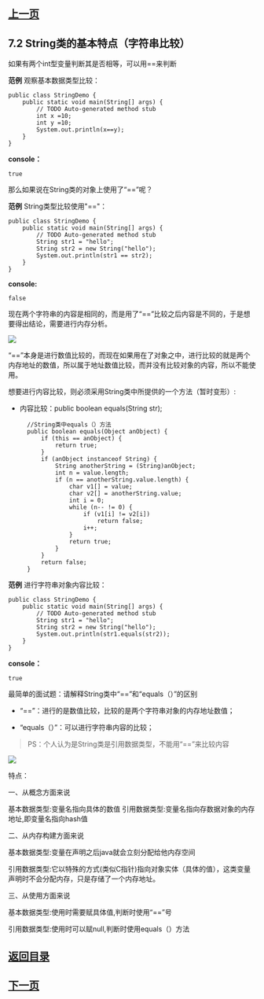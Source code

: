 ## [上一页](course20)

## 7.2 String类的基本特点（字符串比较）

如果有两个int型变量判断其是否相等，可以用==来判断

**范例** 观察基本数据类型比较：

	public class StringDemo {
		public static void main(String[] args) {
			// TODO Auto-generated method stub
			int x =10;
			int y =10;
			System.out.println(x==y);
		}
	}

**console：**

	true

那么如果说在String类的对象上使用了“==”呢？

**范例** String类型比较使用"=="：

	public class StringDemo {
		public static void main(String[] args) {
			// TODO Auto-generated method stub
			String str1 = "hello";
			String str2 = new String("hello");
			System.out.println(str1 == str2);
		}
	}

**console:**

	false

现在两个字符串的内容是相同的，而是用了“==”比较之后内容是不同的，于是想要得出结论，需要进行内存分析。

![](https://i.imgur.com/B4SkpZF.png)

“==”本身是进行数值比较的，而现在如果用在了对象之中，进行比较的就是两个内存地址的数值，所以属于地址数值比较，而并没有比较对象的内容，所以不能使用。

想要进行内容比较，则必须采用String类中所提供的一个方法（暂时变形）:

- 内容比较：public boolean equals(String str);

	    //String类中equals（）方法
		public boolean equals(Object anObject) {
	        if (this == anObject) {
	            return true;
	        }
	        if (anObject instanceof String) {
	            String anotherString = (String)anObject;
	            int n = value.length;
	            if (n == anotherString.value.length) {
	                char v1[] = value;
	                char v2[] = anotherString.value;
	                int i = 0;
	                while (n-- != 0) {
	                    if (v1[i] != v2[i])
	                        return false;
	                    i++;
	                }
	                return true;
	            }
	        }
	        return false;
	    }

**范例** 进行字符串对象内容比较：

	public class StringDemo {
		public static void main(String[] args) {
			// TODO Auto-generated method stub
			String str1 = "hello";
			String str2 = new String("hello");
			System.out.println(str1.equals(str2));
		}
	}

**console：**

	true

最简单的面试题：请解释String类中“==”和“equals（）”的区别

- “==”：进行的是数值比较，比较的是两个字符串对象的内存地址数值；

- “equals（）”：可以进行字符串内容的比较；



>  PS：个人认为是String类是引用数据类型，不能用“==”来比较内容

![](https://i.imgur.com/aXJs0Vo.png)

特点：

一、从概念方面来说

基本数据类型:变量名指向具体的数值
引用数据类型:变量名指向存数据对象的内存地址,即变量名指向hash值

二、从内存构建方面来说

基本数据类型:变量在声明之后java就会立刻分配给他内存空间

引用数据类型:它以特殊的方式(类似C指针)指向对象实体（具体的值），这类变量声明时不会分配内存，只是存储了一个内存地址。

三、从使用方面来说

基本数据类型:使用时需要赋具体值,判断时使用“==”号

引用数据类型:使用时可以赋null,判断时使用equals（）方法

## [返回目录](https://wuchengcheng110120.github.io/learnJava)
## [下一页](course22)
